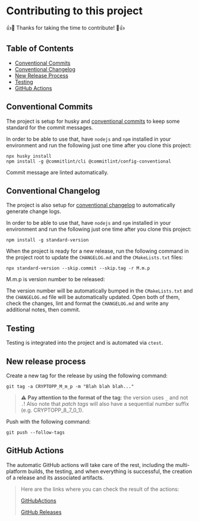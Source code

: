 # Contributing to this project

👍🎉 Thanks for taking the time to contribute! 🎉👍

## Table of Contents

- [Conventional Commits](#conventional-commits)
- [Conventional Changelog](#conventional-changelog)
- [New Release Process](#new-release-process)
- [Testing](#testing)
- [GitHub Actions](#github-actions)

## Conventional Commits

The project is setup for husky and [conventional
commits](https://www.conventionalcommits.org/en/v1.0.0/) to keep some standard
for the commit messages.

In order to be able to use that, have `nodejs` and `npm` installed in your
environment and run the following just one time after you clone this project:

```shell
npx husky install
npm install -g @commitlint/cli @commitlint/config-conventional
```

Commit message are linted automatically.

## Conventional Changelog

The project is also setup for [conventional
changelog](https://github.com/conventional-changelog/standard-version) to
automatically generate change logs.

In order to be able to use that, have `nodejs` and `npm` installed in your
environment and run the following just one time after you clone this project:

```shell
npm install -g standard-version
```

When the project is ready for a new release, run the following command in the
project root to update the `CHANGELOG.md` and the `CMakeLists.txt` files:

```shell
npx standard-version --skip.commit --skip.tag -r M.m.p
```

M.m.p is version number to be released:

The version number will be automatically bumped in the `CMakeLists.txt` and the
`CHANGELOG.md` file will be automatically updated. Open both of them, check the
changes, lint and format the `CHANGELOG.md` and write any additional notes, then
commit.

## Testing

Testing is integrated into the project and is automated via `ctest`.

## New release process

Create a new tag for the release by using the following command:

```shell
git tag -a CRYPTOPP_M_m_p -m "Blah blah blah..."
```

> :warning: **Pay attention to the format of the tag**: the version uses `_` and
> not `.`!
> Also note that *patch tags* will also have a sequential number suffix (e.g.
> CRYPTOPP_8_7_0_1).

Push with the following command:

```shell
git push --follow-tags
```

## GitHub Actions

The automatic GitHub actions will take care of the rest, including the
multi-platform builds, the testing, and when everything is successful, the
creation of a release and its associated artifacts.

> Here are the links where you can check the result of the actions:
>
> [GitHubActions](https://github.com/abdes/cryptopp-cmake/actions)
>
> [GitHub Releases](https://github.com/abdes/cryptopp-cmake/releases)

